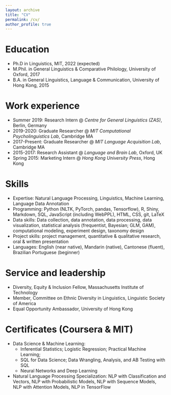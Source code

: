 ```yaml
---
layout: archive
title: "CV"
permalink: /cv/
author_profile: true
---
```



Education
======
* Ph.D in Linguistics, MIT, 2022 (expected)
* M.Phil. in General Linguistics & Comparative Philology, University of Oxford, 2017
* B.A. in General Linguistics, Language & Communication, University of Hong Kong, 2015

Work experience
======
* Summer 2019: Research Intern @ *Centre for General Linguistics (ZAS)*, Berlin, Germany
* 2019-2020: Graduate Researcher @ *MIT Computational Psycholinguistics Lab*, Cambridge MA
* 2017-Present: Graduate Researcher @ *MIT Language Acquisition Lab*, Cambridge MA
* 2015-2017: Research Assistant @ *Language and Brain Lab*, Oxford, UK
* Spring 2015: Marketing Intern @ *Hong Kong University Press*, Hong Kong
 

Skills
======
* Expertise: Natural Language Processing, Linguistics, Machine Learning, Language Data Annotation
* Programming: Python (NLTK, PyTorch, pandas, Tensorflow), R, Shiny, Markdown, SQL, JavaScript (including WebPPL), HTML, CSS, git, LaTeX
* Data skills: Data collection, data annotation, data processing, data visualization, statistical analysis (frequentist, Bayesian; GLM, GAM), computational modeling, experiment design, taxonomy design
* Project skills: project management,  quantitative & qualitative research, oral & written presentation
* Languages: English (near native), Mandarin (native), Cantonese (fluent), Brazilian Portuguese (beginner)


Service and leadership
======
* Diversity, Equity & Inclusion Fellow, Massachusetts Institute of Technology
* Member, Committee on Ethnic Diversity in Linguistics, Linguistic Society of America
* Equal Opportunity Ambassador, University of Hong Kong
  
  
Certificates (Coursera & MIT)
======
* Data Science & Machine Learning:
  * Inferential Statistics; Logistic Regression; Practical Machine Learning; 
  * SQL for Data Science; Data Wrangling, Analysis, and AB Testing with SQL
  * Neural Networks and Deep Learning
* Natural Language Processing Specialization: NLP with Classification and Vectors, NLP with Probabilistic Models, NLP with Sequence Models, NLP with Attention Models, NLP in TensorFlow
